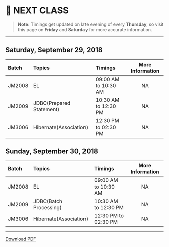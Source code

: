 # :date: NEXT CLASS
> **Note:** Timings get updated on late evening of every **Thursday**, so visit this page on **Friday** and **Saturday** for more accurate information.
---
## Saturday, September 29, 2018
| Batch     | Topics            | Timings                 | More Information|
|:----------|:------------------|:------------------------|:---------------:|
| JM2008    | EL                | 09:00 AM to 10:30 AM    | NA              |
| JM2009    | JDBC(Prepared Statement)              | 10:30 AM to 12:30 PM    | NA              |
| JM3006    | Hibernate(Association)         | 12:30 PM to 02:30 PM    | NA          |

## Sunday, September 30, 2018
| Batch     | Topics            | Timings                 | More Information|
|:----------|:------------------|:------------------------|:---------------:|
| JM2008    | EL   | 09:00 AM to 10:30 AM    | NA              |
| JM2009    | JDBC(Batch Processing)         | 10:30 AM to 12:30 PM    | NA              |
| JM3006    | Hibernate(Association)   | 12:30 PM to 02:30 PM    | NA              |

---
[Download PDF](https://gitprint.com/WellnWill/quicklinks/blob/master/announcements/next-class.md)
